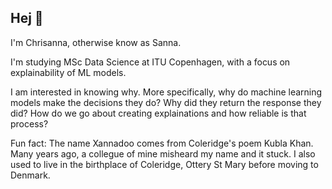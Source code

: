 ## Hej 👋

I'm Chrisanna, otherwise know as Sanna.

I'm studying MSc Data Science at ITU Copenhagen, with a focus on explainability of ML models.

I am interested in knowing why. More specifically, why do machine learning models make the decisions they do? Why did they return the response they did? How do we go about creating explainations and how reliable is that process? 

Fun fact: The name Xannadoo comes from Coleridge's poem Kubla Khan. Many years ago, a collegue of mine misheard my name and it stuck. I also used to live in the birthplace of Coleridge, Ottery St Mary before moving to Denmark.
<!--
**Xannadoo/Xannadoo** is a ✨ _special_ ✨ repository because its `README.md` (this file) appears on your GitHub profile.

Here are some ideas to get you started:

- 🔭 I’m currently working on ...
- 🌱 I’m currently learning ...
- 👯 I’m looking to collaborate on ...
- 🤔 I’m looking for help with ...
- 💬 Ask me about ...
- 📫 How to reach me: ...
- 😄 Pronouns: ...
- ⚡ Fun fact: ...
-->

